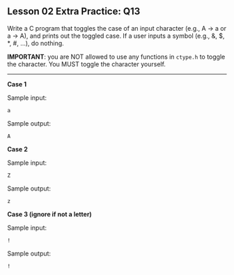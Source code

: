 ## Lesson 02 Extra Practice: Q13
Write a C program that toggles the case of an input character (e.g., A -> a or a -> A), and prints out the toggled case. If a user inputs a symbol (e.g., &, $, *, #, …), do nothing.

**IMPORTANT**: you are NOT allowed to use any functions in `ctype.h` to toggle the character. You MUST toggle the character yourself.

<hr>

**Case 1**

Sample input:
```
a
```

Sample output:
```
A
```

**Case 2**

Sample input:
```
Z
```

Sample output:
```
z
```

**Case 3 (ignore if not a letter)**

Sample input:
```
!
```

Sample output:
```
!
```
